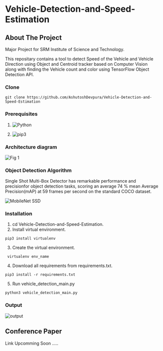 # Vehicle-Detection-and-Speed-Estimation

## About The Project
Major Project for SRM Institute of Science and Technology.

This repositary contains a tool to detect Speed of the Vehicle and Vehicle Direction using Object and Centroid tracker based on Computer Vision along with finding the Vehicle count and color using TensorFlow Object Detection API.

### Clone 

```
git clone https://github.com/AshutoshDevpura/Vehicle-Detection-and-Speed-Estimation
```

### Prerequisites 
1. ![Python](https://img.shields.io/badge/python-v3.6+-blue.svg)

2. ![pip3](https://img.shields.io/badge/pip-v21.0+-blue.svg)

### Architecture diagram

![Fig 1](https://user-images.githubusercontent.com/46817661/132096238-2f2e71db-4d22-4411-9743-fad49910f95c.png)

### Object Detection Algorithm

Single Shot Multi-Box Detector has remarkable performance and precisionfor  object  detection  tasks,  scoring  an  average  74  %  mean  Average  Precision(mAP) at 59 frames per second on the standard COCO dataset.

![MobileNet SSD](https://user-images.githubusercontent.com/46817661/132956189-53a61b91-909f-45e5-9829-9f74d57b135b.png)





### Installation

1. cd Vehicle-Detection-and-Speed-Estimation.
2. Install virtual environment. 
  ``` 
  pip3 install virtualenv
  ```
3.  Create the virtual environment.
  ```
   virtualenv env_name
  ```
4. Download all requirements from requirements.txt.
  ```
  pip3 install -r requirements.txt
  ```
5. Run vehicle_detection_main.py
  ```
  python3 vehicle_detection_main.py 
  ```
    
### Output 

![output](https://user-images.githubusercontent.com/46817661/127166371-406d9414-84c0-4dc7-af16-09d65c5133bf.png)


 ## Conference Paper
 Link Upcomming Soon .....

